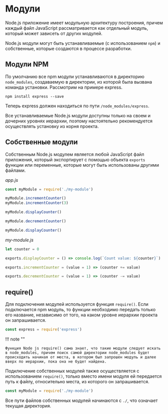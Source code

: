 # Модули

Node.js приложение имеет модульную архитектуру построения, причем каждый файл JavaScript рассматривается как отдельный модуль, который может зависеть от других модулей.

Node.js модули могут быть устанавливаемые (с использованием `npm`) и собственные, которые создаются в процессе разработки.

## Модули NPM

По умолчанию все npm модули устанавливаются в директорию `node_modules`, создаваемую в директории, из которой была вызвана команда установки. Рассмотрим на примере express.

```
npm install express --save
```

Теперь express должен находиться по пути `/node_modules/express`.

Все устанавливаемые Node.js модули доступны только на своем и дочерних уровнях иерархии, поэтому настоятельно рекомендуется осуществлять установку из корня проекта.

## Собственные модули

Собственным Node.js модулем является любой JavaScript файл приложения, который экспортирует с помощью объекта `exports` функции или переменные, которые могут быть использованы другими файлами.

_app.js_

```js
const myModule = require('./my-module')

myModule.incrementCounter()
myModule.incrementCounter(3)

myModule.displayCounter()

myModule.decrementCounter()

myModule.displayCounter()
```

_my-module.js_

```js
let counter = 0

exports.displayCounter = () => console.log(`Count value: ${counter}`)

exports.incrementCounter = (value = 1) => (counter += value)

exports.decrementCounter = (value = 1) => (counter -= value)
```

## require()

Для подключения модулей используется функция `require()`. Если подключается npm модуль, то функции необходимо передать только его название, независимо от того, на каком уровне иерархии проекта он запрашивается.

```js
const express = require('express')
```

!!! note ""

    Функция Node js require() сама знает, что такие модули следует искать в node_modules, причем поиск самой директории node_modules будет происходить начиная от места, в котором был запрошен модуль и далее вверх по иерархии, пока она не будет найдена.

Подключение собственных модулей также осуществляется с использованием `require()`, только вместо имени модуля ей передается путь к файлу, относительно места, из которого он запрашивается.

```js
const myModule = require('./my-module')
```

Все пути файлов собственных модулей начинаются с `./`, что означает текущая директория.
